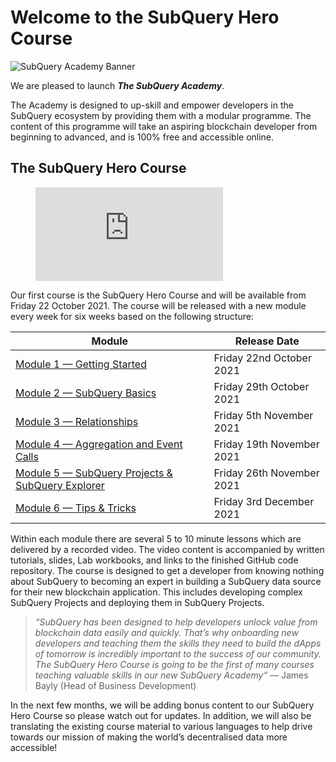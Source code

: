 # Welcome to the SubQuery Hero Course

![SubQuery Academy Banner](/assets/img/academy.png)

We are pleased to launch **_The SubQuery Academy_**.

The Academy is designed to up-skill and empower developers in the SubQuery ecosystem by providing them with a modular programme. The content of this programme will take an aspiring blockchain developer from beginning to advanced, and is 100% free and accessible online.

## The SubQuery Hero Course

<figure class="video_container">
  <iframe src="https://www.youtube.com/embed/LgkXd4f3WKg" frameborder="0" allowfullscreen="true"></iframe>
</figure>

Our first course is the SubQuery Hero Course and will be available from Friday 22 October 2021. The course will be released with a new module every week for six weeks based on the following structure:

| Module                                                                         | Release Date              |
| ------------------------------------------------------------------------------ | ------------------------- |
| [Module 1 — Getting Started](/academy/herocourse/module1)                      | Friday 22nd October 2021  |
| [Module 2 — SubQuery Basics](/academy/herocourse/module2)                      | Friday 29th October 2021  |
| [Module 3 — Relationships](/academy/herocourse/module3)                        | Friday 5th November 2021  |
| [Module 4 — Aggregation and Event Calls](/academy/herocourse/module4)          | Friday 19th November 2021 |
| [Module 5 — SubQuery Projects & SubQuery Explorer](/academy/herocourse/module5)| Friday 26th November 2021 |
| [Module 6 — Tips & Tricks](/academy/herocourse/module6)                        | Friday 3rd December 2021  |

Within each module there are several 5 to 10 minute lessons which are delivered by a recorded video. The video content is accompanied by written tutorials, slides, Lab workbooks, and links to the finished GitHub code repository. The course is designed to get a developer from knowing nothing about SubQuery to becoming an expert in building a SubQuery data source for their new blockchain application. This includes developing complex SubQuery Projects and deploying them in SubQuery Projects.

> _“SubQuery has been designed to help developers unlock value from blockchain data easily and quickly. That’s why onboarding new developers and teaching them the skills they need to build the dApps of tomorrow is incredibly important to the success of our community. The SubQuery Hero Course is going to be the first of many courses teaching valuable skills in our new SubQuery Academy”_ — James Bayly (Head of Business Development)

In the next few months, we will be adding bonus content to our SubQuery Hero Course so please watch out for updates. In addition, we will also be translating the existing course material to various languages to help drive towards our mission of making the world’s decentralised data more accessible!
